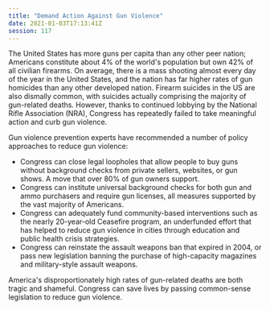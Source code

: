 ```yaml
---
title: "Demand Action Against Gun Violence"
date: 2021-01-03T17:13:41Z
session: 117
---
```

The United States has more guns per capita than any other peer nation; Americans constitute about 4% of the world's population but own 42% of all civilian firearms. On average, there is a mass shooting almost every day of the year in the United States, and the nation has far higher rates of gun homicides than any other developed nation. Firearm suicides in the US are also dismally common, with suicides actually comprising the majority of gun-related deaths. However, thanks to continued lobbying by the National Rifle Association (NRA), Congress has repeatedly failed to take meaningful action and curb gun violence.

Gun violence prevention experts have recommended a number of policy approaches to reduce gun violence:

- Congress can close legal loopholes that allow people to buy guns without background checks from private sellers, websites, or gun shows. A move that over 80% of gun owners support.
- Congress can institute universal background checks for both gun and ammo purchasers and require gun licenses, all measures supported by the vast majority of Americans.
- Congress can adequately fund community-based interventions such as the nearly 20-year-old Ceasefire program, an underfunded effort that has helped to reduce gun violence in cities through education and public health crisis strategies.
- Congress can reinstate the assault weapons ban that expired in 2004, or pass new legislation banning the purchase of high-capacity magazines and military-style assault weapons.

America's disproportionately high rates of gun-related deaths are both tragic and shameful. Congress can save lives by passing common-sense legislation to reduce gun violence. 
